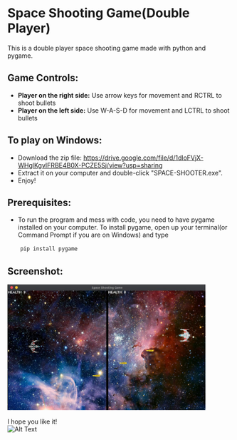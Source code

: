 # Space Shooting Game(Double Player)

This is a double player space shooting game made with python and pygame.

## Game Controls:

- **Player on the right side:** Use arrow keys for movement and RCTRL to shoot bullets
- **Player on the left side:** Use W-A-S-D for movement and LCTRL to shoot bullets

## To play on Windows:

- Download the zip file: https://drive.google.com/file/d/1dloFVjX-WHglKgvIFRBE4B0X-PCZE5Sj/view?usp=sharing
- Extract it on your computer and double-click "SPACE-SHOOTER.exe".
- Enjoy!

## Prerequisites:

- To run the program and mess with code, you need to have pygame installed on your computer. To install pygame, open up your terminal(or Command Prompt if you are on Windows) and type

```bash
    pip install pygame
```

## Screenshot:

<img src="Assets/screenshot.jpg" alt="drawing" width="445"/>

I hope you like it!<br>
![Alt Text](https://media.giphy.com/media/vFKqnCdLPNOKc/giphy.gif)
